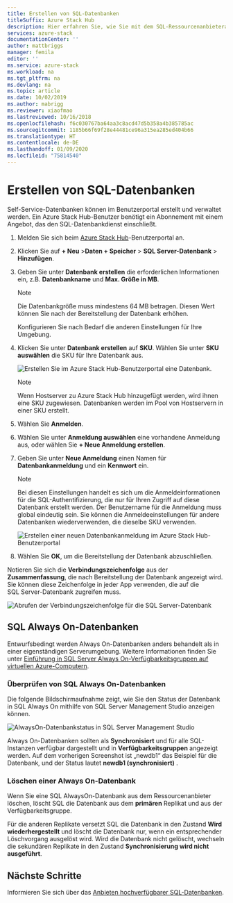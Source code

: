 ```yaml
---
title: Erstellen von SQL-Datenbanken
titleSuffix: Azure Stack Hub
description: Hier erfahren Sie, wie Sie mit dem SQL-Ressourcenanbieteradapter bereitgestellte SQL-Datenbanken erstellen und verwalten.
services: azure-stack
documentationCenter: ''
author: mattbriggs
manager: femila
editor: ''
ms.service: azure-stack
ms.workload: na
ms.tgt_pltfrm: na
ms.devlang: na
ms.topic: article
ms.date: 10/02/2019
ms.author: mabrigg
ms.reviewer: xiaofmao
ms.lastreviewed: 10/16/2018
ms.openlocfilehash: f6c030767ba64aa3c8acd47d5b358a4b385785ac
ms.sourcegitcommit: 1185b66f69f28e44481ce96a315ea285ed404b66
ms.translationtype: HT
ms.contentlocale: de-DE
ms.lasthandoff: 01/09/2020
ms.locfileid: "75814540"
---
```

# <a name="create-sql-databases"></a>Erstellen von SQL-Datenbanken

Self-Service-Datenbanken können im Benutzerportal erstellt und verwaltet werden. Ein Azure Stack Hub-Benutzer benötigt ein Abonnement mit einem Angebot, das den SQL-Datenbankdienst einschließt.

1. Melden Sie sich beim [Azure Stack Hub](azure-stack-overview.md)-Benutzerportal an.

2. Klicken Sie auf **+ Neu** &gt;**Daten + Speicher** &gt; **SQL Server-Datenbank** &gt; **Hinzufügen**.

3. Geben Sie unter **Datenbank erstellen** die erforderlichen Informationen ein, z.B. **Datenbankname** und **Max. Größe in MB**.

   >[!NOTE]
   >Die Datenbankgröße muss mindestens 64 MB betragen. Diesen Wert können Sie nach der Bereitstellung der Datenbank erhöhen.

   Konfigurieren Sie nach Bedarf die anderen Einstellungen für Ihre Umgebung.

4. Klicken Sie unter **Datenbank erstellen** auf **SKU**. Wählen Sie unter **SKU auswählen** die SKU für Ihre Datenbank aus.

   ![Erstellen Sie im Azure Stack Hub-Benutzerportal eine Datenbank.](./media/azure-stack-sql-rp-deploy/newsqldb.png)

   >[!NOTE]
   >Wenn Hostserver zu Azure Stack Hub hinzugefügt werden, wird ihnen eine SKU zugewiesen. Datenbanken werden im Pool von Hostservern in einer SKU erstellt.

5. Wählen Sie **Anmelden**.

6. Wählen Sie unter **Anmeldung auswählen** eine vorhandene Anmeldung aus, oder wählen Sie **+ Neue Anmeldung erstellen**.

7. Geben Sie unter **Neue Anmeldung** einen Namen für **Datenbankanmeldung** und ein **Kennwort** ein.

   >[!NOTE]
   >Bei diesen Einstellungen handelt es sich um die Anmeldeinformationen für die SQL-Authentifizierung, die nur für Ihren Zugriff auf diese Datenbank erstellt werden. Der Benutzername für die Anmeldung muss global eindeutig sein. Sie können die Anmeldeeinstellungen für andere Datenbanken wiederverwenden, die dieselbe SKU verwenden.

   ![Erstellen einer neuen Datenbankanmeldung im Azure Stack Hub-Benutzerportal](./media/azure-stack-sql-rp-deploy/create-new-login.png)

8. Wählen Sie **OK**, um die Bereitstellung der Datenbank abzuschließen.

Notieren Sie sich die **Verbindungszeichenfolge** aus der **Zusammenfassung**, die nach Bereitstellung der Datenbank angezeigt wird. Sie können diese Zeichenfolge in jeder App verwenden, die auf die SQL Server-Datenbank zugreifen muss.

![Abrufen der Verbindungszeichenfolge für die SQL Server-Datenbank](./media/azure-stack-sql-rp-deploy/sql-db-settings.png)

## <a name="sql-always-on-databases"></a>SQL Always On-Datenbanken

Entwurfsbedingt werden Always On-Datenbanken anders behandelt als in einer eigenständigen Serverumgebung. Weitere Informationen finden Sie unter [Einführung in SQL Server Always On-Verfügbarkeitsgruppen auf virtuellen Azure-Computern](https://docs.microsoft.com/azure/virtual-machines/windows/sql/virtual-machines-windows-portal-sql-availability-group-overview).

### <a name="verify-sql-always-on-databases"></a>Überprüfen von SQL Always On-Datenbanken

Die folgende Bildschirmaufnahme zeigt, wie Sie den Status der Datenbank in SQL Always On mithilfe von SQL Server Management Studio anzeigen können.

![AlwaysOn-Datenbankstatus in SQL Server Management Studio](./media/azure-stack-sql-rp-deploy/verifyalwayson.png)

Always On-Datenbanken sollten als **Synchronisiert** und für alle SQL-Instanzen verfügbar dargestellt und in **Verfügbarkeitsgruppen** angezeigt werden. Auf dem vorherigen Screenshot ist „newdb1“ das Beispiel für die Datenbank, und der Status lautet **newdb1 (synchronisiert)** .

### <a name="delete-an-alwayson-database"></a>Löschen einer Always On-Datenbank

Wenn Sie eine SQL AlwaysOn-Datenbank aus dem Ressourcenanbieter löschen, löscht SQL die Datenbank aus dem **primären** Replikat und aus der Verfügbarkeitsgruppe.

Für die anderen Replikate versetzt SQL die Datenbank in den Zustand **Wird wiederhergestellt** und löscht die Datenbank nur, wenn ein entsprechender Löschvorgang ausgelöst wird. Wird die Datenbank nicht gelöscht, wechseln die sekundären Replikate in den Zustand **Synchronisierung wird nicht ausgeführt**.

## <a name="next-steps"></a>Nächste Schritte

Informieren Sie sich über das [Anbieten hochverfügbarer SQL-Datenbanken](azure-stack-tutorial-sql.md).
